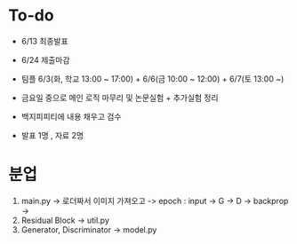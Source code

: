 # To-do
- 6/13 최종발표
- 6/24 제출마감

- 팀플 6/3(화, 학교 13:00 ~ 17:00) + 6/6(금 10:00 ~ 12:00) + 6/7(토 13:00 ~)
- 금요일 중으로 메인 로직 마무리 및 논문실험 + 추가실험 정리

- 백지피피티에 내용 채우고 검수
- 발표 1명 , 자료 2명

# 분업
1. main.py 
    -> 로더짜서 이미지 가져오고
    -> epoch : input -> G -> D -> backprop
    -> 
2. Residual Block -> util.py
3. Generator, Discriminator -> model.py
